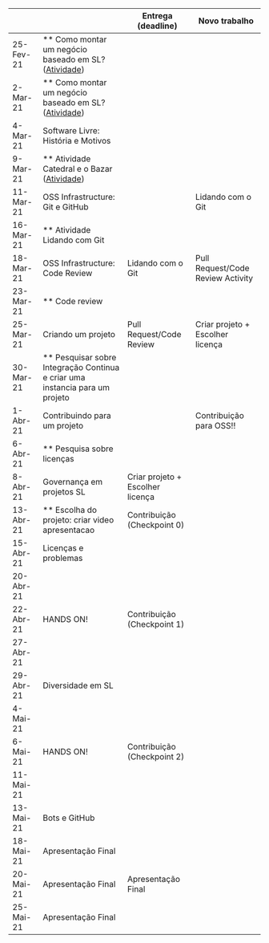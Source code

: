 
|           |                                                                                |     Entrega (deadline)               |     Novo trabalho                     |
|-----------|--------------------------------------------------------------------------------|--------------------------------------|---------------------------------------|
| 25-Fev-21 | ** Como montar um negócio baseado em SL? ([Atividade](assignments/howToMakeMoney.md)) |                                |                          |
| 2-Mar-21  | ** Como montar um negócio baseado em SL? ([Atividade](assignments/howToMakeMoney.md)) |                  |        |
| 4-Mar-21  |     Software Livre: História e Motivos                                   |                                      |   |
| 9-Mar-21  | ** Atividade Catedral e o Bazar ([Atividade](assignments/cathbaz.md))          |                                      |                                       |
| 11-Mar-21  |     OSS Infrastructure: Git e GitHub                                         |                                        | Lidando com o Git                     |
| 16-Mar-21 | ** Atividade Lidando com Git                                                   |                                      |                                       |
| 18-Mar-21 |     OSS Infrastructure: Code Review                                            |Lidando com o Git                     |     Pull Request/Code Review Activity |
| 23-Mar-21 | ** Code review                                                                 |                                    |                                       |
| 25-Mar-21 |     Criando um projeto                                                  |     Pull Request/Code Review         | Criar projeto + Escolher licença      |
| 30-Mar-21 | ** Pesquisar sobre   Integração Continua e criar uma instancia para um projeto |                                      |                                      |
| 1-Abr-21 | Contribuindo para um projeto                                                   |                                      |     Contribuição para OSS!!           |
| 6-Abr-21  | ** Pesquisa sobre licenças                                                     |                                      |                                       |
| 8-Abr-21  | Governança em projetos SL                                                        |     Criar projeto + Escolher licença |                                       |
| 13-Abr-21  | ** Escolha do projeto: criar video apresentacao                                | Contribuição (Checkpoint 0)          |                                       |
| 15-Abr-21 | Licenças e problemas                                                           |                                      |                                       |
| 20-Abr-21 |                                                                                |                                      |                                       |
| 22-Abr-21 |   HANDS ON!                                                                    | Contribuição (Checkpoint 1)          |                                       |
| 27-Abr-21 |                                                                                |                                      |                                       |
| 29-Abr-21 | Diversidade em SL                                                              |                                      |                                       |
| 4-Mai-21 |                                                                                |                                      |                                       |
| 6-Mai-21  |     HANDS ON!                                                                                         | Contribuição (Checkpoint 2)          |                                       |
| 11-Mai-21  |                                                                                |                                      |                                       |
| 13-Mai-21 |     Bots e GitHub                                                            |                                      |                                       |
| 18-Mai-21 |    Apresentação Final                                                                  |                                      |                                       |
| 20-Mai-21 |     Apresentação Final                                                         |     Apresentação Final               |                                       |
| 25-Mai-21 |     Apresentação Final                                                         |                                      |                                       |
